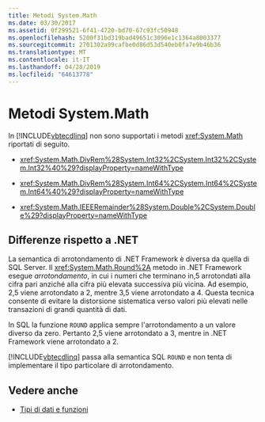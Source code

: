 ```yaml
---
title: Metodi System.Math
ms.date: 03/30/2017
ms.assetid: 0f299521-6f41-4720-bd70-67c93fc50948
ms.openlocfilehash: 5200f31bd319bad49651c3096e1c1364a8003377
ms.sourcegitcommit: 2701302a99cafbe0d86d53d540eb0fa7e9b46b36
ms.translationtype: MT
ms.contentlocale: it-IT
ms.lasthandoff: 04/28/2019
ms.locfileid: "64613778"
---
```

# <a name="systemmath-methods"></a>Metodi System.Math
In [!INCLUDE[vbtecdlinq](../../../../../../includes/vbtecdlinq-md.md)] non sono supportati i metodi <xref:System.Math> riportati di seguito.  
  
- <xref:System.Math.DivRem%28System.Int32%2CSystem.Int32%2CSystem.Int32%40%29?displayProperty=nameWithType>  
  
- <xref:System.Math.DivRem%28System.Int64%2CSystem.Int64%2CSystem.Int64%40%29?displayProperty=nameWithType>  
  
- <xref:System.Math.IEEERemainder%28System.Double%2CSystem.Double%29?displayProperty=nameWithType>  
  
## <a name="differences-from-net"></a>Differenze rispetto a .NET  
 La semantica di arrotondamento di .NET Framework è diversa da quella di SQL Server. Il <xref:System.Math.Round%2A> metodo in .NET Framework esegue *arrotondamento*, in cui i numeri che terminano in,5 arrotondati alla cifra pari anziché alla cifra più elevata successiva più vicina. Ad esempio, 2,5 viene arrotondato a 2, mentre 3,5 viene arrotondato a 4. Questa tecnica consente di evitare la distorsione sistematica verso valori più elevati nelle transazioni di grandi quantità di dati.  
  
 In SQL la funzione `ROUND` applica sempre l'arrotondamento a un valore diverso da zero. Pertanto 2,5 viene arrotondato a 3, mentre in .NET Framework viene arrotondato a 2.  
  
 [!INCLUDE[vbtecdlinq](../../../../../../includes/vbtecdlinq-md.md)] passa alla semantica SQL `ROUND` e non tenta di implementare il tipo particolare di arrotondamento.  
  
## <a name="see-also"></a>Vedere anche

- [Tipi di dati e funzioni](../../../../../../docs/framework/data/adonet/sql/linq/data-types-and-functions.md)
